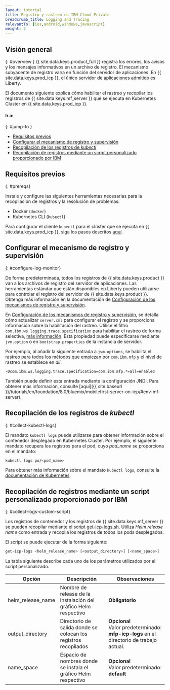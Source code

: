 ```yaml
---
layout: tutorial
title: Registro y rastreo en IBM Cloud Private
breadcrumb_title: Logging and Tracing
relevantTo: [ios,android,windows,javascript]
weight: 2
---
```

<!-- NLS_CHARSET=UTF-8 -->
## Visión general
{: #overview }
{{ site.data.keys.product_full }} registra los errores, los avisos y los mensajes informativos en un archivo de registro. El mecanismo subyacente de registro varía en función del servidor de aplicaciones. En {{ site.data.keys.prod_icp }}, el único servidor de aplicaciones admitido es Liberty.

El documento siguiente explica cómo habilitar el rastreo y recopilar los registros de {{ site.data.keys.mf_server }} que se ejecuta en Kubernetes Cluster en {{ site.data.keys.prod_icp }}.


#### Ir a:
{: #jump-to }
* [Requisitos previos](#prereqs)
* [Configurar el mecanismo de registro y supervisión](#configure-log-monitor)
* [Recopilación de los registros de *kubectl*](#collect-kubectl-logs)
* [Recopilación de registros mediante un script personalizado proporcionado por IBM](#collect-logs-custom-script)


## Requisitos previos
{: #prereqs}

Instale y configure las siguientes herramientas necesarias para la recopilación de registros y la resolución de problemas:
* Docker (`docker`)
* Kubernetes CLI (`kubectl`)

Para configurar el cliente `kubectl` para el clúster que se ejecuta en {{ site.data.keys.prod_icp }}, siga los pasos descritos [aquí](https://www.ibm.com/support/knowledgecenter/en/SSBS6K_2.1.0/manage_cluster/cfc_cli.html).


## Configurar el mecanismo de registro y supervisión
{: #configure-log-monitor}

De forma predeterminada, todos los registros de {{ site.data.keys.product }} van a los archivos de registro del servidor de aplicaciones. Las herramientas estándar que están disponibles en Liberty pueden utilizarse para controlar el registro del servidor de {{ site.data.keys.product }}. Obtenga más información en la documentación de [Configuración de los mecanismos de registro y supervisión](https://www.ibm.com/support/knowledgecenter/en/SSHS8R_8.0.0/com.ibm.worklight.installconfig.doc/admin/r_logging_and_monitoring_mechanisms.html).

En [Configuración de los mecanismos de registro y supervisión](https://www.ibm.com/support/knowledgecenter/en/SSHS8R_8.0.0/com.ibm.worklight.installconfig.doc/admin/r_logging_and_monitoring_mechanisms.html), se detalla cómo actualizar `server.xml` para configurar el registro y se proporciona información sobre la habilitación del rastreo. Utilice el filtro `com.ibm.ws.logging.trace.specification` para habilitar el rastreo de forma selectiva, [más información](https://www.ibm.com/support/knowledgecenter/en/SSEQTP_8.5.5/com.ibm.websphere.wlp.doc/ae/rwlp_logging.html). Esta propiedad puede especificarse mediante `jvm.option` o en `bootstrap.properties` de la instancia de servidor.

Por ejemplo, al añadir la siguiente entrada a `jvm.options`, se habilita el rastreo para todos los métodos que empiezan por `com.ibm.mfp` y el nivel de rastreo se establece en *all*.
```
-Dcom.ibm.ws.logging.trace.specification=com.ibm.mfp.*=all=enabled
```
 También puede definir esta entrada mediante la configuración JNDI. Para obtener más información, consulte [aquí]({{ site.baseurl }}/tutorials/en/foundation/8.0/bluemix/mobilefirst-server-on-icp/#env-mf-server).


## Recopilación de los registros de *kubectl*
{: #collect-kubectl-logs}

El mandato `kubectl logs` puede utilizarse para obtener información sobre el contenedor desplegado en Kubernetes Cluster. Por ejemplo, el siguiente mandato recupera los registros para el pod, cuyo *pod_name* se proporciona en el mandato:

```bash
kubectl logs po/<pod_name>
```
Para obtener más información sobre el mandato `kubectl logs`, consulte la [documentación de Kubernetes](https://kubernetes-v1-4.github.io/docs/user-guide/kubectl/kubectl_logs/).

## Recopilación de registros mediante un script personalizado proporcionado por IBM
{: #collect-logs-custom-script}

Los registros de contenedor y los registros de {{ site.data.keys.mf_server }} se pueden recopilar mediante el script [get-icp-logs.sh](get-icp-logs.sh). Utiliza *Helm release name* como entrada y recopila los registros de todos los pods desplegados.

El script se puede ejecutar de la forma siguiente:
```bash
get-icp-logs <helm_release_name> [<output_directory>] [<name_space>]
```
La tabla siguiente describe cada uno de los parámetros utilizados por el script personalizado.

|Opción |Descripción |Observaciones |
|--------|-------------|---------|
|helm_release_name |Nombre de release de la instalación del gráfico Helm respectivo |**Obligatorio** |
|output_directory |Directorio de salida donde se colocan los registros recopilados |**Opcional**<br/>Valor predeterminado: **mfp-icp-logs** en el directorio de trabajo actual. |
|name_space |Espacio de nombres donde se instala el gráfico Helm respectivo |**Opcional**<br/>Valor predeterminado: **default** |
